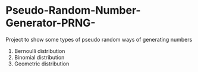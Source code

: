 # Pseudo-Random-Number-Generator-PRNG-
Project to show some types of pseudo random ways of generating numbers

1. Bernoulli distribution
2. Binomial distribution
3. Geometric distribution
